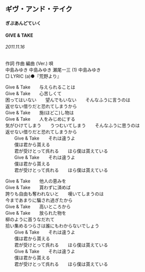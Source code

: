 ## ギヴ・アンド・テイク
#### ぎぶあんどていく
#### GIVE & TAKE
######  2011.11.16


作詞  作曲  編曲 (Ver.)   唄   
中島みゆき   中島みゆき   瀬尾一三 (1)  中島みゆき   
□ LYRIC (a)●『荒野より』   
   
   
Give & Take　　与えられることは   
Give & Take　　心苦しくて   
困ってはいない　　望んでもいない　　そんなふうに言うのは   
返せない借りだと恐れてしまうから   
Give & Take　　施(ほどこ)し物は   
Give & Take　　人をみじめにする   
気がひけてしまう　　うつむいてしまう　　そんなふうに思うのは   
返せない借りだと恐れてしまうから   
　　Give & Take　　それは違うよ   
　　僕は君から貰える   
　　君が受けとって呉れる　　ほら僕は貰えている   
　　Give & Take　　それは違うよ   
　　僕は君から貰える   
　　君が受けとって呉れる　　ほら僕は貰えている   
   
Give & Take　　他人の恵みを   
Give & Take　　貰わずに済めば   
誇りも自由も奪われないと　　嘆いてしまうのは   
今まであまりに騙され過ぎたから   
Give & Take　　高いところから   
Give & Take　　放られた物を   
柳のように首うなだれて   
拾い集めるつらさは誰にもわからないでしょう   
　　Give & Take　　それは違うよ   
　　僕は君から貰える   
　　君が受けとって呉れる　　ほら僕は貰えている   
　　Give & Take　　それは違うよ   
　　僕は君から貰える   
　　君が受けとって呉れる　　ほら僕は貰えている   